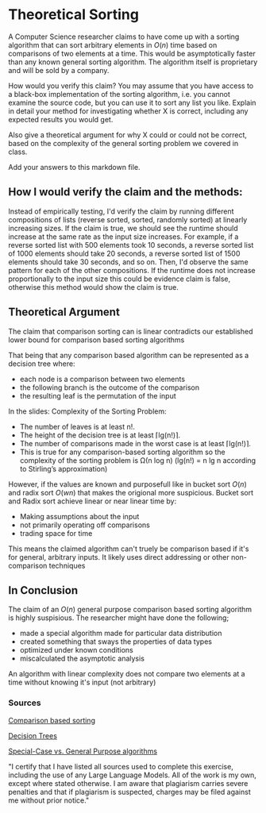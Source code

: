 # Theoretical Sorting

A Computer Science researcher claims to have come up with a sorting algorithm
that can sort arbitrary elements in $O(n)$ time based on comparisons of two
elements at a time. This would be asymptotically faster than any known general
sorting algorithm. The algorithm itself is proprietary and will be sold by a
company.

How would you verify this claim? You may assume that you have access to a
black-box implementation of the sorting algorithm, i.e. you cannot examine the
source code, but you can use it to sort any list you like. Explain in detail
your method for investigating whether X is correct, including any expected
results you would get.

Also give a theoretical argument for why X could or could not be correct, based
on the complexity of the general sorting problem we covered in class.

Add your answers to this markdown file.

## How I would verify the claim and the methods:

Instead of empirically testing, I'd verify the claim by running different compositions of lists (reverse sorted, sorted, randomly sorted) at linearly increasing sizes. If the claim is true, we should see the runtime should increase at the same rate as the input size increases. For example, if a reverse sorted list with 500 elements took 10 seconds, a reverse sorted list of 1000 elements should take 20 seconds, a reverse sorted list of 1500 elements should take 30 seconds, and so on. Then, I'd observe the same pattern for each of the other compositions. If the runtime does not increase proportionally to the input size this could be evidence claim is false, otherwise this method would show the claim is true.

## Theoretical Argument

The claim that comparison sorting can is linear contradicts our established lower bound for comparison based sorting algorithms

That being that any comparison based algorithm can be represented as a decision tree where:

  - each node is a comparison between two elements
  - the following branch is the outcome of the comparison
  - the resulting leaf is the permutation of the input

In the slides: Complexity of the Sorting Problem:
  - The number of leaves is at least n!.
  - The height of the decision tree is at least ⌈lg(n!)⌉.
  - The number of comparisons made in the worst case is at least ⌈lg(n!)⌉.
  - This is true for any comparison-based sorting algorithm so the complexity of the
      sorting problem is Ω(n log n) (lg(n!) = n lg n according to Stirling’s
      approximation)

However, if the values are known and purposefull like in bucket sort $O(n)$ and radix sort $O(wn)$ that makes the origional more suspicious.
Bucket sort and Radix sort achieve linear or near linear time by:
  - Making assumptions about the input
  - not primarily operating off comparisons
  - trading space for time

This means the claimed algorithm can't truely be comparison based if it's for general, arbitrary inputs.
It likely uses direct addressing or other non-comparison techniques

## In Conclusion

The claim of an $O(n)$ general purpose comparison based sorting algorithm is highly suspisious.
The researcher might have done the following;
  + made a special algorithm made for particular data distribution
  + created something that sways the properties of data types
  + optimized under known conditions
  + miscalculated the asymptotic analysis

An algorithm with linear complexity does not compare two elements at a time without knowing it's input (not arbitrary)

### Sources

[Comparison based sorting](https://www.geeksforgeeks.org/lower-bound-on-comparison-based-sorting-algorithms/)

[Decision Trees](https://scikit-learn.org/stable/modules/tree.html)

[Special-Case vs. General Purpose algorithms](https://cs.stackexchange.com/questions/92321/will-we-ever-achieve-a-on-general-purpose-sorting-algorithm-or-at-least-bet)

"I certify that I have listed all sources used to complete this exercise, including the use of any Large Language Models. All of the work is my own, except where stated otherwise. I am aware that plagiarism carries severe penalties and that if plagiarism is suspected, charges may be filed against me without prior notice."

